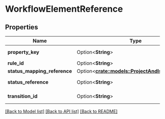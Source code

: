 # WorkflowElementReference

## Properties

Name | Type | Description | Notes
------------ | ------------- | ------------- | -------------
**property_key** | Option<**String**> | A property key. | [optional]
**rule_id** | Option<**String**> | A rule ID. | [optional]
**status_mapping_reference** | Option<[**crate::models::ProjectAndIssueTypePair**](ProjectAndIssueTypePair.md)> |  | [optional]
**status_reference** | Option<**String**> | A status reference. | [optional]
**transition_id** | Option<**String**> | A transition ID. | [optional]

[[Back to Model list]](../README.md#documentation-for-models) [[Back to API list]](../README.md#documentation-for-api-endpoints) [[Back to README]](../README.md)


